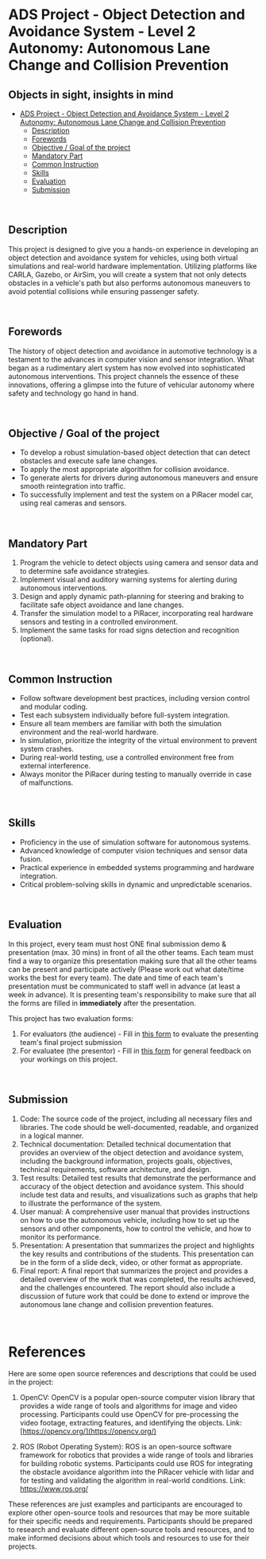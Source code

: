 # ADS Project - Object Detection and Avoidance System - Level 2 Autonomy: Autonomous Lane Change and Collision Prevention
## Objects in sight, insights in mind

- [ADS Project - Object Detection and Avoidance System - Level 2 Autonomy: Autonomous Lane Change and Collision Prevention](#ads-project---object-detection-and-avoidance-system---level-2-autonomy-autonomous-lane-change-and-collision-prevention)
  - [Description](#description)
  - [Forewords](#forewords)
  - [Objective / Goal of the project](#objective--goal-of-the-project)
  - [Mandatory Part](#mandatory-part)
  - [Common Instruction](#common-instruction)
  - [Skills](#skills)
  - [Evaluation](#evaluation)
  - [Submission](#submission)

</br>


## Description

This project is designed to give you a hands-on experience in developing an object detection and avoidance system for vehicles, using both virtual simulations and real-world hardware implementation. Utilizing platforms like CARLA, Gazebo, or AirSim, you will create a system that not only detects obstacles in a vehicle's path but also performs autonomous maneuvers to avoid potential collisions while ensuring passenger safety.

</br>

## Forewords

The history of object detection and avoidance in automotive technology is a testament to the advances in computer vision and sensor integration. What began as a rudimentary alert system has now evolved into sophisticated autonomous interventions. This project channels the essence of these innovations, offering a glimpse into the future of vehicular autonomy where safety and technology go hand in hand.

</br>

## Objective / Goal of the project

- To develop a robust simulation-based object detection that can detect obstacles and execute safe lane changes.
- To apply the most appropriate algorithm for collision avoidance.
- To generate alerts for drivers during autonomous maneuvers and ensure smooth reintegration into traffic.
- To successfully implement and test the system on a PiRacer model car, using real cameras and sensors.

</br>

## Mandatory Part

1. Program the vehicle to detect objects using camera and sensor data and to determine safe avoidance strategies.
2. Implement visual and auditory warning systems for alerting during autonomous interventions.
3. Design and apply dynamic path-planning for steering and braking to facilitate safe object avoidance and lane changes.
4. Transfer the simulation model to a PiRacer, incorporating real hardware sensors and testing in a controlled environment.
5. Implement the same tasks for road signs detection and recognition (optional).

</br>

## Common Instruction

- Follow software development best practices, including version control and modular coding.
- Test each subsystem individually before full-system integration.
- Ensure all team members are familiar with both the simulation environment and the real-world hardware.
- In simulation, prioritize the integrity of the virtual environment to prevent system crashes.
- During real-world testing, use a controlled environment free from external interference.
- Always monitor the PiRacer during testing to manually override in case of malfunctions.

</br>

## Skills

- Proficiency in the use of simulation software for autonomous systems.
- Advanced knowledge of computer vision techniques and sensor data fusion.
- Practical experience in embedded systems programming and hardware integration.
- Critical problem-solving skills in dynamic and unpredictable scenarios.

</br>

## Evaluation
In this project, every team must host ONE final submission demo & presentation (max. 30 mins) in front of all the other teams. Each team must find a way to organize this presentation making sure that all the other teams can be present and participate actively (Please work out what date/time works the best for every team). The date and time of each team's presentation must be communicated to staff well in advance (at least a week in advance). It is presenting team's responsibility to make sure that all the forms are filled in **immediately** after the presentation.

This project has two evaluation forms:
1. For evaluators (the audience) - Fill in [this form](https://docs.google.com/forms/d/e/1FAIpQLScDmOPBC_sEXiWNCGvxTPrTVGHdmdt0VY5Joz9OgMV29-1Cyg/viewform?usp=sf_link) to evaluate the presenting team's final project submission
2. For evaluatee (the presentor) - Fill in [this form](https://docs.google.com/forms/d/e/1FAIpQLSd5s9SclsQ5rz3D86K3csErFntdp-XOJAieVntfY5DDh4ubow/viewform?usp=sf_link) for general feedback on your workings on this project.

</br>

## Submission

1. Code: The source code of the project, including all necessary files and libraries. The code should be well-documented, readable, and organized in a logical manner.
2. Technical documentation: Detailed technical documentation that provides an overview of the object detection and avoidance system, including the background information, projects goals, objectives, technical requirements, software architecture, and design.
3. Test results: Detailed test results that demonstrate the performance and accuracy of the object detection and avoidance system. This should include test data and results, and visualizations such as graphs that help to illustrate the performance of the system.
4. User manual: A comprehensive user manual that provides instructions on how to use the autonomous vehicle, including how to set up the sensors and other components, how to control the vehicle, and how to monitor its performance.
5. Presentation: A presentation that summarizes the project and highlights the key results and contributions of the students. This presentation can be in the form of a slide deck, video, or other format as appropriate.
6. Final report: A final report that summarizes the project and provides a detailed overview of the work that was completed, the results achieved, and the challenges encountered. The report should also include a discussion of future work that could be done to extend or improve the autonomous lane change and collision prevention features.

</br>

# References

Here are some open source references and descriptions that could be used in the project:

1. OpenCV: OpenCV is a popular open-source computer vision library that provides a wide range of tools and algorithms for image and video processing. Participants could use OpenCV for pre-processing the video footage, extracting features, and identifying the objects.
    Link: [https://opencv.org/](https://opencv.org/)

2. ROS (Robot Operating System): ROS is an open-source software framework for robotics that provides a wide range of tools and libraries for building robotic systems. Participants could use ROS for integrating the obstacle avoidance algorithm into the PiRacer vehicle with lidar and for testing and validating the algorithm in real-world conditions.
    Link: https://www.ros.org/


These references are just examples and participants are encouraged to explore other open-source tools and resources that may be more suitable for their specific needs and requirements. Participants should be prepared to research and evaluate different open-source tools and resources, and to make informed decisions about which tools and resources to use for their projects.
